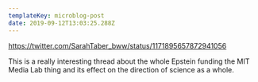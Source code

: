 ```yaml
---
templateKey: microblog-post
date: 2019-09-12T13:03:25.288Z
---
```


https://twitter.com/SarahTaber_bww/status/1171895657872941056

This is a really interesting thread about the whole Epstein funding the MIT Media Lab thing and its effect on the direction of science as a whole.
